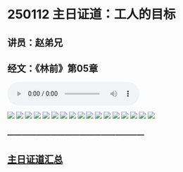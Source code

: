 # 250112 主日证道：工人的目标
## 讲员：赵弟兄
## 经文：《林前》第05章

<audio controls src="./250112.mp3"></audio>


![](./01.JPG)
![](./02.JPG)
![](./03.JPG)
![](./04.JPG)
![](./05.JPG)
![](./06.JPG)
![](./07.JPG)
![](./08.JPG)
![](./09.JPG)
![](./10.JPG)
![](./11.JPG)
![](./12.JPG)
![](./13.JPG)
![](./14.JPG)
![](./15.JPG)
![](./16.JPG)
![](./17.JPG)



### ———————————————————

## [主日证道汇总](https://nccchurch.github.io/Sermons/)




